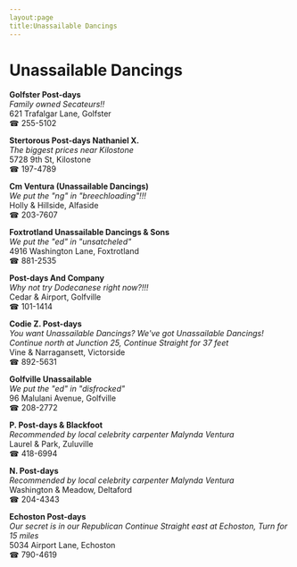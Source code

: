 ```yaml
---
layout:page
title:Unassailable Dancings
---
```

# Unassailable Dancings

**Golfster Post-days**  
_Family owned Secateurs!!_  
621 Trafalgar Lane, Golfster  
☎ 255-5102



**Stertorous Post-days Nathaniel X.**  
_The biggest prices near Kilostone_  
5728 9th St, Kilostone  
☎ 197-4789



**Cm Ventura (Unassailable Dancings)**  
_We put the "ng" in "breechloading"!!!_  
Holly & Hillside, Alfaside  
☎ 203-7607



**Foxtrotland Unassailable Dancings & Sons**  
_We put the "ed" in "unsatcheled"_  
4916 Washington Lane, Foxtrotland  
☎ 881-2535



**Post-days And Company**  
_Why not try Dodecanese right now?!!!_  
Cedar & Airport, Golfville  
☎ 101-1414



**Codie Z. Post-days**  
_You want Unassailable Dancings? We've got Unassailable Dancings! 
Continue north at Junction 25, Continue Straight for 37 feet_  
Vine & Narragansett, Victorside  
☎ 892-5631



**Golfville Unassailable**  
_We put the "ed" in "disfrocked"_  
96 Malulani Avenue, Golfville  
☎ 208-2772



**P. Post-days & Blackfoot**  
_Recommended by local celebrity carpenter Malynda Ventura_  
Laurel & Park, Zuluville  
☎ 418-6994



**N. Post-days**  
_Recommended by local celebrity carpenter Malynda Ventura_  
Washington & Meadow, Deltaford  
☎ 204-4343



**Echoston Post-days**  
_Our secret is in our Republican 
Continue Straight east at Echoston, Turn for 15 miles_  
5034 Airport Lane, Echoston  
☎ 790-4619



